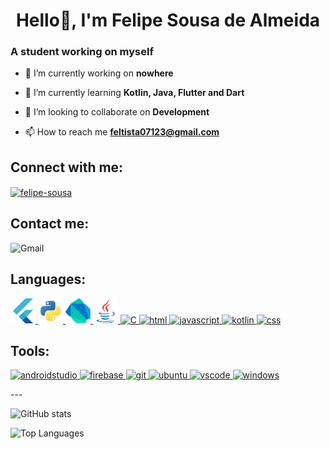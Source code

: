 
<!-- 
[MasterHead](https://raw.githubusercontent.com/Platane/snk/output/github-contribution-grid-snake.svg)
-->

<h1 align="center">Hello👋, I'm Felipe Sousa de Almeida</h1>
<h3 align="left">A student working on myself</h3>

<!-- Comentario

<img align="right" alt="Coding" width="400" src="https://cdn.dribbble.com/users/1162077/screenshots/3848914/programmer.gif">

-->



- 🔭 I’m currently working on **nowhere**

- 🌱 I’m currently learning **Kotlin, Java, Flutter and Dart**

- 👯 I’m looking to collaborate on **Development**

- 📫 How to reach me **feltista07123@gmail.com**

## Connect with me:
<p align="left">
<a href="https://www.linkedin.com/in/thelipesousa/" target="blank"><img align="center" src="https://raw.githubusercontent.com/rahuldkjain/github-profile-readme-generator/master/src/images/icons/Social/linked-in-alt.svg" alt="felipe-sousa" height="30" width="40" /></a>
</p>

## Contact me: 

![Gmail](https://img.shields.io/badge/Gmail-D14836?style=for-the-badge&logo=gmail&logoColor=white)

## Languages:
<p align="left"> <a href="https://flutter.dev/" target="_blank" rel="noreferrer"> <img src="https://raw.githubusercontent.com/devicons/devicon/master/icons/flutter/flutter-original.svg" alt="flutter" width="40" height="40"/> </a> 
<a href="https://www.python.org" target="_blank" rel="noreferrer"> <img src="https://raw.githubusercontent.com/devicons/devicon/master/icons/python/python-original.svg" alt="python" width="40" height="40"/> </a>
<a href="https://dart.dev/" target="_blank" rel="noreferrer"> <img src="https://raw.githubusercontent.com/devicons/devicon/master/icons/dart/dart-original.svg" alt="dart" width="40" height="40"/> </a> 
<a href="https://www.java.com" target="_blank" rel="noreferrer"> <img src="https://raw.githubusercontent.com/devicons/devicon/master/icons/java/java-original.svg" alt="java" width="40" height="40"/> </a>
<a href="https://www.C.com" target="_blank" rel="noreferrer"> <img src="https://cdn.jsdelivr.net/gh/devicons/devicon/icons/c/c-original.svg" alt="C" width="40" height="40"/> 
</a>
<a href="https://www.html.com" target="_blank" rel="noreferrer">  <img src="https://cdn.jsdelivr.net/gh/devicons/devicon/icons/html5/html5-original.svg" alt="html" width="40" height="40"/> 
</a>
<a href="https://www.javascript.com" target="_blank" rel="noreferrer">   <img src="https://cdn.jsdelivr.net/gh/devicons/devicon/icons/javascript/javascript-original.svg" alt="javascript" width="40" height="40"/> 
</a>
<a href="https://www.kotlin.com" target="_blank" rel="noreferrer">  <img src="https://cdn.jsdelivr.net/gh/devicons/devicon/icons/kotlin/kotlin-original.svg"  alt="kotlin" width="40" height="40"/> 
</a>
<a href="https://www.css.com" target="_blank" rel="noreferrer">   <img src="https://cdn.jsdelivr.net/gh/devicons/devicon/icons/css3/css3-original.svg" alt="css" width="40" height="40"/> 
</a>
  
</p>

## Tools:

<p align="left"> <a href="https://www.androidstudio.com" target="_blank" rel="noreferrer">  <img src="https://cdn.jsdelivr.net/gh/devicons/devicon/icons/androidstudio/androidstudio-original.svg" alt="androidstudio" width="40" height="40"/>
</a>
<a href="https://www.firebase.com" target="_blank" rel="noreferrer"> <img src="https://cdn.jsdelivr.net/gh/devicons/devicon/icons/firebase/firebase-plain.svg"  alt="firebase" width="40" height="40"/> 
</a>
<a href="https://www.git.com" target="_blank" rel="noreferrer">  <img src="https://cdn.jsdelivr.net/gh/devicons/devicon/icons/git/git-plain-wordmark.svg" alt="git" width="40" height="40"/> 
</a>
<a href="https://www.ubuntu.com" target="_blank" rel="noreferrer"> <img src="https://cdn.jsdelivr.net/gh/devicons/devicon/icons/ubuntu/ubuntu-plain-wordmark.svg"  alt="ubuntu" width="40" height="40"/> 
</a>
<a href="https://www.visualstudiocode.com" target="_blank" rel="noreferrer">  <img src="https://cdn.jsdelivr.net/gh/devicons/devicon/icons/vscode/vscode-original.svg" alt="vscode" width="40" height="40"/> </a>
<a href="https://www.windows.com" target="_blank" rel="noreferrer">  <img src="https://cdn.jsdelivr.net/gh/devicons/devicon/icons/windows8/windows8-original.svg"  alt="windows" width="40" height="40"/> 
</a>
  
</p>
---

![GitHub stats](https://github-readme-stats.vercel.app/api?username=thelipesousa&show_icons=true&theme=radical)

![Top Languages](https://github-readme-stats.vercel.app/api/top-langs/?username=thelipesousa&theme=nord&count_private=true)

